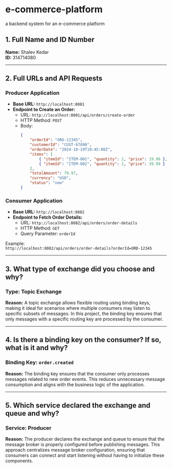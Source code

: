 # e-commerce-platform
a backend system for an e-commerce platform

## 1. Full Name and ID Number
**Name:** Shalev Kedar  
**ID:** 314714080

---

## 2. Full URLs and API Requests

### **Producer Application**
- **Base URL:** `http://localhost:8081`
- **Endpoint to Create an Order:**
    - URL: `http://localhost:8081/api/orders/create-order`
    - HTTP Method: `POST`
    - Body:
      ```json
      {
          "orderId": "ORD-12345",
          "customerId": "CUST-67890",
          "orderDate": "2024-10-19T10:45:00Z",
          "items": [
              { "itemId": "ITEM-001", "quantity": 2, "price": 19.99 },
              { "itemId": "ITEM-002", "quantity": 1, "price": 39.99 }
          ],
          "totalAmount": 79.97,
          "currency": "USD",
          "status": "new"
      }
      ```

### **Consumer Application**
- **Base URL:** `http://localhost:8082`
- **Endpoint to Fetch Order Details:**
    - URL: `http://localhost:8082/api/orders/order-details`
    - HTTP Method: `GET`
    - Query Parameter: `orderId`

Example:  
`http://localhost:8082/api/orders/order-details?orderId=ORD-12345`

---

## 3. What type of exchange did you choose and why?

### **Type:** Topic Exchange
**Reason:** A topic exchange allows flexible routing using binding keys, making it ideal for scenarios where multiple consumers may listen to specific subsets of messages. In this project, the binding key ensures that only messages with a specific routing key are processed by the consumer.

---

## 4. Is there a binding key on the consumer? If so, what is it and why?

### **Binding Key:** `order.created`
**Reason:** The binding key ensures that the consumer only processes messages related to new order events. This reduces unnecessary message consumption and aligns with the business logic of the application.

---

## 5. Which service declared the exchange and queue and why?

### **Service:** Producer
**Reason:** The producer declares the exchange and queue to ensure that the message broker is properly configured before publishing messages. This approach centralizes message broker configuration, ensuring that consumers can connect and start listening without having to initialize these components.
